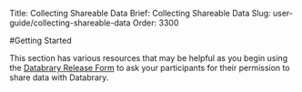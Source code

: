 Title: Collecting Shareable Data
Brief: Collecting Shareable Data
Slug: user-guide/collecting-shareable-data
Order: 3300

#Getting Started

This section has various resources that may be helpful as you begin using the [Databrary Release Form](user-guide/policies/release-template.html) to ask your participants for their permission to share data with Databrary.
